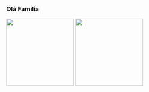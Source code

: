 ### Olá Familia

<div>
<img height="180em" margin-right="10em" src="https://github-readme-stats.vercel.app/api?username=anuraghazra&show_icons=true&theme=gotham#gh-dark-mode-only"/>
<img height="180em" src="https://github-readme-stats.vercel.app/api/top-langs/?username=anuraghazra&layout=compact"/>
</div>
